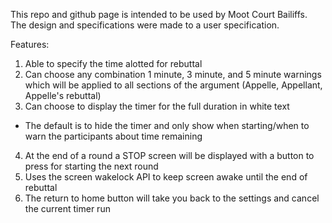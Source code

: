 This repo and github page is intended to be used by Moot Court Bailiffs. The design and specifications were made to a user specification.

Features:
1. Able to specify the time alotted for rebuttal
2. Can choose any combination 1 minute, 3 minute, and 5 minute warnings which will be applied to all sections of the argument (Appelle, Appellant, Appelle's rebuttal)
3. Can choose to display the timer for the full duration in white text
  - The default is to hide the timer and only show when starting/when to warn the participants about time remaining
4. At the end of a round a STOP screen will be displayed with a button to press for starting the next round
5. Uses the screen wakelock API to keep screen awake until the end of rebuttal 
6. The return to home button will take you back to the settings and cancel the current timer run
